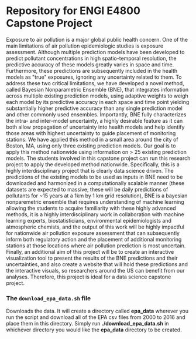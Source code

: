 # Repository for ENGI E4800 Capstone Project

Exposure to air pollution is a major global public health concern. One of the main limitations of air pollution epidemiologic studies is exposure assessment. Although multiple prediction models have been developed to predict pollutant concentrations in high spatio-temporal resolution, the predictive accuracy of these models greatly varies in space and time. Furthermore, these predictions are subsequently included in the health models as "true" exposures, ignoring any uncertainty related to them. To address these two critical limitations, we have developed a novel method, called Bayesian Nonparametric Ensemble (BNE), that integrates information across multiple existing prediction models, using adaptive weights to weigh each model by its predictive accuracy in each space and time point yielding substantially higher predictive accuracy than any single prediction model and other commonly used ensembles. Importantly, BNE fully characterizes the intra- and inter-model uncertainty, a highly desirable feature as it can both allow propagation of uncertainty into health models and help identify those areas with highest uncertainty to guide placement of monitoring stations. We have applied this method in a small area around the city of Boston, MA, using only three existing prediction models. Our goal is to apply this method nationwide using information on > 25 existing prediction models. The students involved in this capstone project can run this research project to apply the developed method nationwide. Specifically, this is a highly interdisciplinary project that is clearly data science driven. The predictions of the existing models to be used as inputs in BNE need to be downloaded and harmonized in a computationally scalable manner (these datasets are expected to massive; these will be daily predictions of pollutants for ~15 years at a 1km by 1 km grid resolution), BNE is a bayesian nonparemetric ensemble that requires understanding of machine learning allowing the students to acquire familiarity with these highly advanced methods, it is a highly interdisciplinary work in collaboration with machine learning experts, biostatisticians, environmental epidemiologists and atmospheric chemists, and the output of this work will be highly impactful for nationwide air pollution exposure assessment that can subsequently inform both regulatory action and the placement of additional monitoring stations at those locations where air pollution prediction is most uncertain. Finally, an additional aim of this project will be to create an interactive visualization tool to present the results of the BNE predictions and their uncertainties, and also create a website that will hold these predictions and the interactive visuals, so researchers around the US can benefit from our analyses. Therefore, this project is ideal for a data science capstone project.

### The `download_epa_data.sh` file

Downloads the data. It will create a directory called **epa_data** wherever you run the script and download all of the EPA csv files from 2000 to 2016 and place them in this directory.
Simply run **./download_epa_data.sh** in whichever directory you would like the **epa_data** directory to be created.
